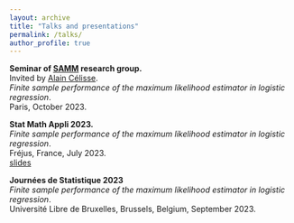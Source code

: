 ```yaml
---
layout: archive
title: "Talks and presentations"
permalink: /talks/
author_profile: true
---
```


**Seminar of [SAMM](https://samm.pantheonsorbonne.fr) research group.**  
Invited by [Alain Célisse](https://www.pantheonsorbonne.fr/page-perso/acelisse).  
*Finite sample performance of the maximum likelihood estimator in logistic regression*.  
Paris, October 2023.

**Stat Math Appli 2023.**  
*Finite sample performance of the maximum likelihood estimator in logistic regression*.  
Fréjus, France, July 2023.  
[slides](../files/HC_logistic_regression_frejus.pdf)

**Journées de Statistique 2023**  
*Finite sample performance of the maximum likelihood estimator in logistic regression*.  
Université Libre de Bruxelles, Brussels, Belgium, September 2023.
